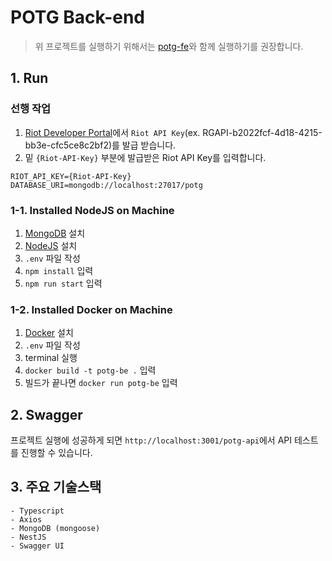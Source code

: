 # POTG Back-end

> 위 프로젝트를 실행하기 위해서는 [potg-fe](https://github.com/Team-POTG/potg-fe)와 함께 실행하기를 권장합니다.

## 1. Run

### 선행 작업

1. [Riot Developer Portal](https://developer.riotgames.com)에서 `Riot API Key`(ex. RGAPI-b2022fcf-4d18-4215-bb3e-cfc5ce8c2bf2)를 발급 받습니다.
2. 밑 `{Riot-API-Key}` 부분에 발급받은 Riot API Key를 입력합니다.

```
RIOT_API_KEY={Riot-API-Key}
DATABASE_URI=mongodb://localhost:27017/potg
```

### 1-1. Installed NodeJS on Machine

1. [MongoDB](https://www.mongodb.com) 설치
2. [NodeJS](https://nodejs.org/en) 설치
3. `.env` 파일 작성
4. `npm install` 입력
5. `npm run start` 입력

### 1-2. Installed Docker on Machine

1. [Docker](https://www.docker.com) 설치
2. `.env` 파일 작성
3. terminal 실행
4. `docker build -t potg-be .` 입력
5. 빌드가 끝나면 `docker run potg-be` 입력

## 2. Swagger

프로젝트 실행에 성공하게 되면 `http://localhost:3001/potg-api`에서 API 테스트를 진행할 수 있습니다.

## 3. 주요 기술스택

```
- Typescript
- Axios
- MongoDB (mongoose)
- NestJS
- Swagger UI
```
